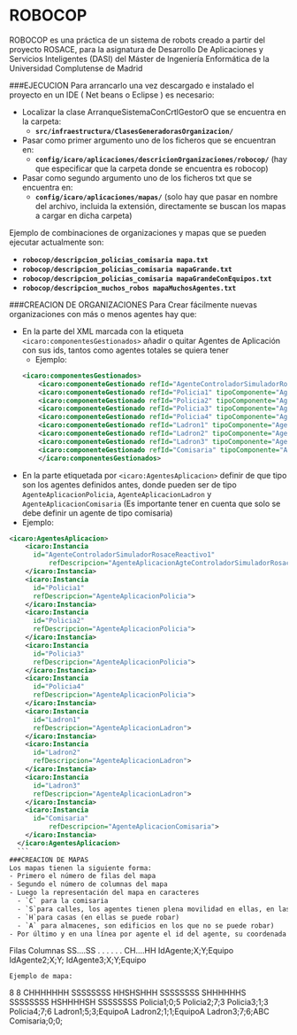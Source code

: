 # ROBOCOP
ROBOCOP es una práctica de un sistema de robots creado a partir del proyecto ROSACE, para la asignatura de Desarrollo De Aplicaciones y Servicios Inteligentes (DASI) del Máster de Ingeniería Enformática de la Universidad Complutense de Madrid

###EJECUCION
Para arrancarlo una vez descargado e instalado el proyecto en un IDE ( Net beans o Eclipse ) es necesario:
- Localizar la clase ArranqueSistemaConCrtlGestorO que se encuentra en la carpeta:  
  - <b>`src/infraestructura/ClasesGeneradorasOrganizacion/`</b>
- Pasar como primer argumento uno de los ficheros que se encuentran en:
  - <b>`config/icaro/aplicaciones/descricionOrganizaciones/robocop/`</b> (hay que especificar que la carpeta donde se encuentra es robocop)
- Pasar como segundo argumento uno de los ficheros txt que se encuentra en:
  - <b>`config/icaro/aplicaciones/mapas/`</b> (solo hay que pasar en nombre del archivo, incluida la extensión, directamente se buscan los mapas a cargar en dicha carpeta)

Ejemplo de combinaciones de organizaciones y mapas que se pueden ejecutar actualmente son:
- <b>`robocop/descripcion_policias_comisaria mapa.txt`</b>
- <b>`robocop/descripcion_policias_comisaria mapaGrande.txt`</b>
- <b>`robocop/descripcion_policias_comisaria mapaGrandeConEquipos.txt`</b>
- <b>`robocop/descripcion_muchos_robos mapaMuchosAgentes.txt`</b>

###CREACION DE ORGANIZACIONES
Para Crear fácilmente nuevas organizaciones con más o menos agentes hay que:
  - En la parte del XML marcada con la etiqueta `<icaro:componentesGestionados>` añadir o quitar Agentes de Aplicación con sus ids, tantos como agentes totales se quiera tener
    - Ejemplo: 
    ```xml
    <icaro:componentesGestionados>
        <icaro:componenteGestionado refId="AgenteControladorSimuladorRosaceReactivo1" tipoComponente="AgenteAplicacion"/>
        <icaro:componenteGestionado refId="Policia1" tipoComponente="AgenteAplicacion"/>
        <icaro:componenteGestionado refId="Policia2" tipoComponente="AgenteAplicacion"/>
        <icaro:componenteGestionado refId="Policia3" tipoComponente="AgenteAplicacion"/>
        <icaro:componenteGestionado refId="Policia4" tipoComponente="AgenteAplicacion"/>
        <icaro:componenteGestionado refId="Ladron1" tipoComponente="AgenteAplicacion"/>
        <icaro:componenteGestionado refId="Ladron2" tipoComponente="AgenteAplicacion"/>
        <icaro:componenteGestionado refId="Ladron3" tipoComponente="AgenteAplicacion"/>
        <icaro:componenteGestionado refId="Comisaria" tipoComponente="AgenteAplicacion"/>
		</icaro:componentesGestionados>
      ```
  - En la parte etiquetada por `<icaro:AgentesAplicacion>` definir de que tipo son los agentes definidos antes, donde pueden ser de tipo `AgenteAplicacionPolicia`, `AgenteAplicacionLadron` y `AgenteAplicacionComisaria` (Es importante tener en cuenta que solo se debe definir un agente de tipo comisaria)
  - Ejemplo:
  
  ```xml
  <icaro:AgentesAplicacion>
      <icaro:Instancia 
      	id="AgenteControladorSimuladorRosaceReactivo1" 
    		refDescripcion="AgenteAplicacionAgteControladorSimuladorRosace">
      </icaro:Instancia>
      <icaro:Instancia 
      	id="Policia1" 
      	refDescripcion="AgenteAplicacionPolicia">
      </icaro:Instancia>
      <icaro:Instancia 
      	id="Policia2" 
      	refDescripcion="AgenteAplicacionPolicia">
      </icaro:Instancia>
      <icaro:Instancia 
      	id="Policia3" 
      	refDescripcion="AgenteAplicacionPolicia">
      </icaro:Instancia>
      <icaro:Instancia 
      	id="Policia4" 
      	refDescripcion="AgenteAplicacionPolicia">
      </icaro:Instancia>
      <icaro:Instancia 
      	id="Ladron1" 
      	refDescripcion="AgenteAplicacionLadron">
      </icaro:Instancia>
      <icaro:Instancia 
      	id="Ladron2" 
      	refDescripcion="AgenteAplicacionLadron">
      </icaro:Instancia>
      <icaro:Instancia 
      	id="Ladron3" 
      	refDescripcion="AgenteAplicacionLadron">
      </icaro:Instancia>
      <icaro:Instancia 
      	id="Comisaria" 
    		refDescripcion="AgenteAplicacionComisaria">
      </icaro:Instancia>
	</icaro:AgentesAplicacion>
	```
###CREACION DE MAPAS
Los mapas tienen la siguiente forma:
  - Primero el número de filas del mapa
  - Segundo el número de columnas del mapa
  - Luego la representación del mapa en caracteres
    - `C` para la comisaria
    - `S`para calles, los agentes tienen plena movilidad en ellas, en las demás casillas sólo es posible moverse de abajo-arriba para entrar a la casilla y arriba-abajo para salir, <b>los agentes son inteligentes y saben usar las puertas</b>
    - `H`para casas (en ellas se puede robar)
    - `A` para almacenes, son edificios en los que no se puede robar)
  - Por último y en una línea por agente el id del agente, su coordenada X inicial, su coordenada Y inicial y el nombre de su sequipo en caso de que sean ladrones, atributos separados por `;` (es importante que haya tantos agentes como se ha definido en la organización, así como que usen los mismo ids)
  ```
  Filas
  Columnas
  SS....SS
  .      .
  .      .
  .      .
  CH....HH
  IdAgente;X;Y;Equipo
  IdAgente2;X;Y;
  IdAgente3;X;Y;Equipo
  ```
  Ejemplo de mapa:
  ```
  8
  8
  CHHHHHHH
  SSSSSSSS
  HHSHSHHH
  SSSSSSSS
  SHHHHHHS
  SSSSSSSS
  HSHHHHSH
  SSSSSSSS
  Policia1;0;5
  Policia2;7;3
  Policia3;1;3
  Policia4;7;6
  Ladron1;5;3;EquipoA
  Ladron2;1;1;EquipoA
  Ladron3;7;6;ABC
  Comisaria;0;0;
  
  ```
